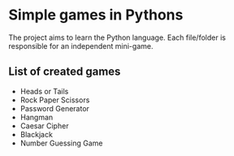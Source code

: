 # Simple games in Pythons

The project aims to learn the Python language. Each file/folder is responsible for an independent mini-game.

## List of created games
* Heads or Tails
* Rock Paper Scissors
* Password Generator
* Hangman
* Caesar Cipher
* Blackjack
* Number Guessing Game